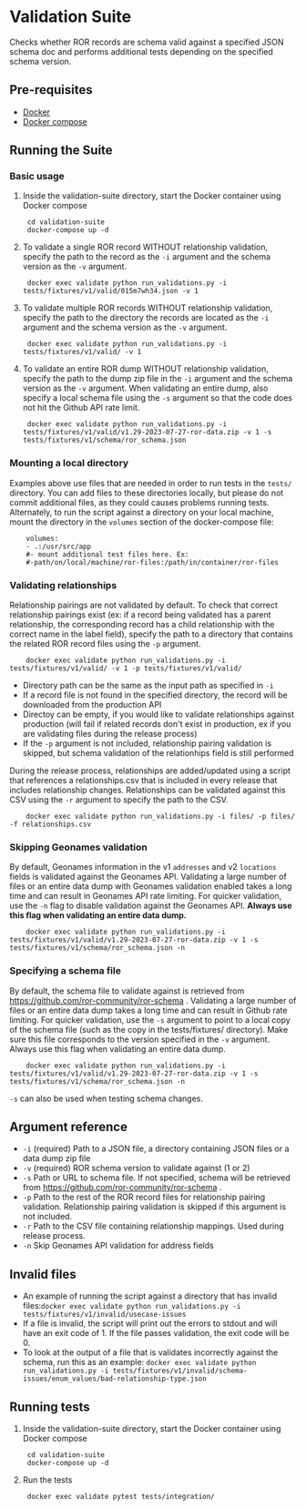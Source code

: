 # Validation Suite

Checks whether ROR records are schema valid against a specified JSON schema doc and performs additional tests depending on the specified schema version.

## Pre-requisites
- [Docker](https://www.docker.com/)
- [Docker compose](https://docs.docker.com/compose/install/)

## Running the Suite

### Basic usage
1. Inside the validation-suite directory, start the Docker container using Docker compose

        cd validation-suite
        docker-compose up -d

2. To validate a single ROR record WITHOUT relationship validation, specify the path to the record as the `-i` argument and the schema version as the `-v` argument.

        docker exec validate python run_validations.py -i tests/fixtures/v1/valid/015m7wh34.json -v 1

3. To validate multiple ROR records WITHOUT relationship validation, specify the path to the directory the records are located as the `-i` argument and the schema version as the `-v` argument.

        docker exec validate python run_validations.py -i tests/fixtures/v1/valid/ -v 1

4. To validate an entire ROR dump WITHOUT relationship validation, specify the path to the dump zip file in the `-i` argument and the schema version as the `-v` argument. When validating an entire dump, also specify a local schema file using the `-s` argument so that the code does not hit the Github API rate limit.

        docker exec validate python run_validations.py -i tests/fixtures/v1/valid/v1.29-2023-07-27-ror-data.zip -v 1 -s tests/fixtures/v1/schema/ror_schema.json

### Mounting a local directory

Examples above use files that are needed in order to run tests in the `tests/` directory. You can add files to these directories locally, but please do not commit additional files, as they could causes problems running tests. Alternately, to run the script against a directory on your local machine, mount the directory in the `volumes` section of the docker-compose file:

        volumes:
        - .:/usr/src/app
        #- mount additional test files here. Ex:
        #-path/on/local/machine/ror-files:/path/in/container/ror-files

### Validating relationships

Relationship pairings are not validated by default. To check that correct relationship pairings exist (ex: if a record being validated has a parent relationship, the corresponding record has a child relationship with the correct name in the label field), specify the path to a directory that contains the related ROR record files using the `-p` argument.

        docker exec validate python run_validations.py -i tests/fixtures/v1/valid/ -v 1 -p tests/fixtures/v1/valid/

- Directory path can be the same as the input path as specified in `-i`
- If a record file is not found in the specified directory, the record will be downloaded from the production API
- Directoy can be empty, if you would like to validate relationships against production (will fail if related records don't exist in production, ex if you are validating files during the release process)
- If the `-p` argument is not included, relationship pairing validation is skipped, but schema validation of the relationhips field is still performed

During the release process, relationships are added/updated using a script that references a relationships.csv that is included in every release that includes relationship changes. Relationships can be validated against this CSV using the `-r` argument to specify the path to the CSV.

        docker exec validate python run_validations.py -i files/ -p files/ -f relationships.csv

### Skipping Geonames validation

By default, Geonames information in the v1 `addresses` and v2 `locations` fields is validated against the Geonames API. Validating a large number of files or an entire data dump with Geonames validation enabled takes a long time and can result in Geonames API rate limiting. For quicker validation, use the `-n` flag to disable validation against the Geonames API. **Always use this flag when validating an entire data dump.**

        docker exec validate python run_validations.py -i tests/fixtures/v1/valid/v1.29-2023-07-27-ror-data.zip -v 1 -s tests/fixtures/v1/schema/ror_schema.json -n

### Specifying a schema file

By default, the schema file to validate against is retrieved from https://github.com/ror-community/ror-schema . Validating a large number of files or an entire data dump takes a long time and can result in Github rate limiting. For quicker validation, use the `-s` argument to point to a local copy of the schema file (such as the copy in the tests/fixtures/ directory). Make sure this file corresponds to the version specified in the `-v` argument. Always use this flag when validating an entire data dump.

        docker exec validate python run_validations.py -i tests/fixtures/v1/valid/v1.29-2023-07-27-ror-data.zip -v 1 -s tests/fixtures/v1/schema/ror_schema.json -n

`-s` can also be used when testing schema changes.

## Argument reference

- `-i` (required) Path to a JSON file, a directory containing JSON files or a data dump zip file
- `-v` (required) ROR schema version to validate against (1 or 2)
- `-s` Path or URL to schema file. If not specified, schema will be retrieved from https://github.com/ror-community/ror-schema .
- `-p` Path to the rest of the ROR record files for relationship pairing validation. Relationship pairing validation is skipped if this argument is not included.
- `-r` Path to the CSV file containing relationship mappings. Used during release process.
- `-n` Skip Geonames API validation for address fields

## Invalid files
- An example of running the script against a directory that has invalid files:`docker exec validate python run_validations.py -i tests/fixtures/v1/invalid/usecase-issues`
- If a file is invalid, the script will print out the errors to stdout and will have an exit code of 1. If the file passes validation, the exit code will be 0.
- To look at the output of a file that is validates incorrectly against the schema, run this as an example: `docker exec validate python run_validations.py -i tests/fixtures/v1/invalid/schema-issues/enum_values/bad-relationship-type.json`

## Running tests
1. Inside the validation-suite directory, start the Docker container using Docker compose

        cd validation-suite
        docker-compose up -d

2. Run the tests

        docker exec validate pytest tests/integration/
